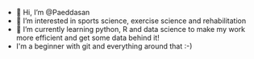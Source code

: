 - 👋 Hi, I’m @Paeddasan
- 👀 I’m interested in sports science, exercise science and rehabilitation
- 🌱 I’m currently learning python, R and data science to make my work more efficient and get some data behind it!
-    I'm a beginner with git and everything around that :-)


<!---
Paeddasan/Paeddasan is a ✨ special ✨ repository because its `README.md` (this file) appears on your GitHub profile.
You can click the Preview link to take a look at your changes.
--->
